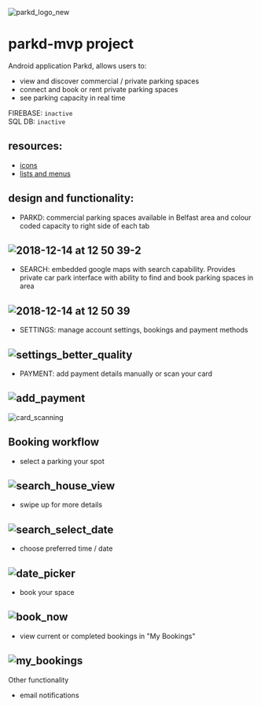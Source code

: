![parkd_logo_new](https://user-images.githubusercontent.com/11150879/50001811-ea3ee300-ff95-11e8-8086-66e95f7cf4ec.png)
<h1>parkd-mvp project</h1>
Android application Parkd, allows users to:

 - view and discover commercial / private parking spaces
 - connect and book or rent private parking spaces
 - see parking capacity in real time

FIREBASE: `inactive`  
SQL DB: `inactive`
<h2>resources:</h2>

 - [icons](https://material.io/icons/)
 - [lists and menus](https://github.com/codepath/android_guides/wiki/Using-the-RecyclerView)

<h2>design and functionality:</h2>

 - PARKD: commercial parking spaces available in Belfast area and colour coded capacity to right side of each tab

![2018-12-14 at 12 50 39-2](https://user-images.githubusercontent.com/11150879/50005480-73f4ad80-ffa2-11e8-8348-b7c41a6221b1.jpeg)
-

- SEARCH: embedded google maps with search capability. Provides private car park interface with ability to find and book parking spaces in area

![2018-12-14 at 12 50 39](https://user-images.githubusercontent.com/11150879/50005481-73f4ad80-ffa2-11e8-83cd-2a828b1f4355.jpeg)
-

- SETTINGS: manage account settings, bookings and payment methods

![settings_better_quality](https://user-images.githubusercontent.com/11150879/50005761-64c22f80-ffa3-11e8-8486-d2409a5729f6.png)
-

- PAYMENT: add payment details manually or scan your card

![add_payment](https://user-images.githubusercontent.com/11150879/50005878-c6829980-ffa3-11e8-9003-a6fc1fbe59e7.png)
-

![card_scanning](https://user-images.githubusercontent.com/11150879/50005881-c7b3c680-ffa3-11e8-8f13-7d51de1cfedf.png)

<h2>Booking workflow</h2>

- select a parking your spot

![search_house_view](https://user-images.githubusercontent.com/11150879/50005965-15c8ca00-ffa4-11e8-8772-cbb2ceb3ead0.png)
-

- swipe up for more details

![search_select_date](https://user-images.githubusercontent.com/11150879/50006265-144bd180-ffa5-11e8-8e51-09c5a6711bff.png)
-

- choose preferred time / date

![date_picker](https://user-images.githubusercontent.com/11150879/50006117-9b4c7a00-ffa4-11e8-803c-386d4ef5d6fa.png)
-

- book your space

![book_now](https://user-images.githubusercontent.com/11150879/50006032-4b6db300-ffa4-11e8-975c-9816727972fb.png)
-

- view current or completed bookings in "My Bookings"

![my_bookings](https://user-images.githubusercontent.com/11150879/50006205-d9499e00-ffa4-11e8-8a33-a1f7570dee48.png)
-

Other functionality
- email notifications
